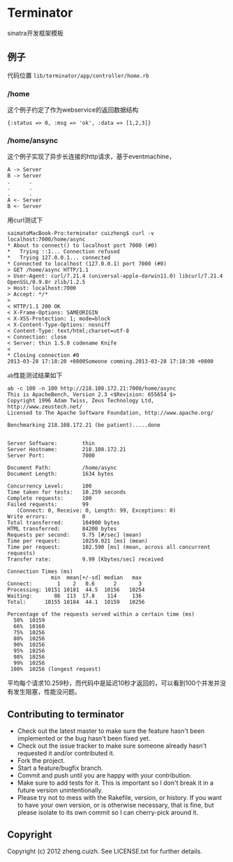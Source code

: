 <link href="https://raw.github.com/gcollazo/mou-theme-github2/master/GitHub2.css" rel="stylesheet"/>

# Terminator

sinatra开发框架模板

## 例子

代码位置
`lib/terminator/app/controller/home.rb`

### /home

这个例子约定了作为webservice的返回数据结构

```
{:status => 0, :msg => 'ok', :data => [1,2,3]}
```

### /home/ansync

这个例子实现了异步长连接的http请求，基于eventmachine，

```
A -> Server
B -> Server
.      .
.      .
.      .
A <- Server
B <- Server
```

用curl测试下

```
saimatoMacBook-Pro:terminator cuizheng$ curl -v localhost:7000/home/async
* About to connect() to localhost port 7000 (#0)
*   Trying ::1... Connection refused
*   Trying 127.0.0.1... connected
* Connected to localhost (127.0.0.1) port 7000 (#0)
> GET /home/async HTTP/1.1
> User-Agent: curl/7.21.4 (universal-apple-darwin11.0) libcurl/7.21.4 OpenSSL/0.9.8r zlib/1.2.5
> Host: localhost:7000
> Accept: */*
> 
< HTTP/1.1 200 OK
< X-Frame-Options: SAMEORIGIN
< X-XSS-Protection: 1; mode=block
< X-Content-Type-Options: nosniff
< Content-Type: text/html;charset=utf-8
< Connection: close
< Server: thin 1.5.0 codename Knife
< 
* Closing connection #0
2013-03-28 17:18:20 +0800Someone comming.2013-03-28 17:18:30 +0800
```

`ab`性能测试结果如下

```
ab -c 100 -n 100 http://218.108.172.21:7000/home/async
This is ApacheBench, Version 2.3 <$Revision: 655654 $>
Copyright 1996 Adam Twiss, Zeus Technology Ltd, http://www.zeustech.net/
Licensed to The Apache Software Foundation, http://www.apache.org/

Benchmarking 218.108.172.21 (be patient).....done


Server Software:        thin
Server Hostname:        218.108.172.21
Server Port:            7000

Document Path:          /home/async
Document Length:        1634 bytes

Concurrency Level:      100
Time taken for tests:   10.259 seconds
Complete requests:      100
Failed requests:        99
   (Connect: 0, Receive: 0, Length: 99, Exceptions: 0)
Write errors:           0
Total transferred:      104900 bytes
HTML transferred:       84200 bytes
Requests per second:    9.75 [#/sec] (mean)
Time per request:       10259.021 [ms] (mean)
Time per request:       102.590 [ms] (mean, across all concurrent requests)
Transfer rate:          9.99 [Kbytes/sec] received

Connection Times (ms)
              min  mean[+/-sd] median   max
Connect:        1    2   0.6      2       3
Processing: 10151 10181  44.5  10156   10254
Waiting:       86  113  17.8    114     136
Total:      10155 10184  44.1  10159   10256

Percentage of the requests served within a certain time (ms)
  50%  10159
  66%  10160
  75%  10256
  80%  10256
  90%  10256
  95%  10256
  98%  10256
  99%  10256
 100%  10256 (longest request)
```

平均每个请求10.259秒，而代码中是延迟10秒才返回的，可以看到100个并发并没有发生阻塞，性能没问题。

## Contributing to terminator
 
* Check out the latest master to make sure the feature hasn't been implemented or the bug hasn't been fixed yet.
* Check out the issue tracker to make sure someone already hasn't requested it and/or contributed it.
* Fork the project.
* Start a feature/bugfix branch.
* Commit and push until you are happy with your contribution.
* Make sure to add tests for it. This is important so I don't break it in a future version unintentionally.
* Please try not to mess with the Rakefile, version, or history. If you want to have your own version, or is otherwise necessary, that is fine, but please isolate to its own commit so I can cherry-pick around it.

## Copyright

Copyright (c) 2012 zheng.cuizh. See LICENSE.txt for
further details.

